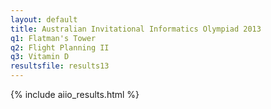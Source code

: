 ```yaml
---
layout: default
title: Australian Invitational Informatics Olympiad 2013
q1: Flatman's Tower
q2: Flight Planning II
q3: Vitamin D
resultsfile: results13
---
```


{% include aiio_results.html %}
